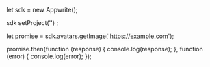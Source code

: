 let sdk = new Appwrite();

sdk
    setProject('')
;

let promise = sdk.avatars.getImage('https://example.com');

promise.then(function (response) {
    console.log(response);
}, function (error) {
    console.log(error);
});